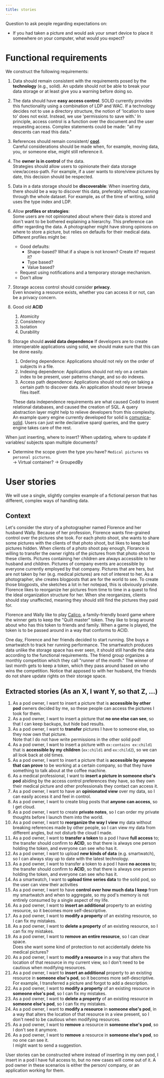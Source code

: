 ```yaml
---
title: stories
---
```



Question to ask people regarding expectations on:
* If you had taken a picture and would ask your smart device to place it somewhere on your computer, what would you expect?

# Functional requirements
We construct the following requirements:
1. Data should remain consistent with the requirements posed by the **technology** (e.g., solid).
   An update should not be able to break your data storage or at least give you a warning before doing so.
2. The data should have **easy access control**.
   SOLID currently provides this functionality using a combination of LDP and WAC.
   If a technology decides not to use a directory structure, the notion of 'location to save to' does not exist.
   Instead, we use 'permissions to save with.'
   In principle, access control is a function over the document and the user requesting access.
   Complex statements could be made: "all my descents can read this data."
3. References should remain consistent/ [**cool**](https://www.w3.org/Provider/Style/URI).\
   Careful considerations should be made when, for example, moving data, you, or someone else, might still reference it.
4. The **owner is in control** of the data.\
   Strategies should allow users to opinionate their data storage view/access-path.
   For example, if a user wants to store/view pictures by date, this decision should be respected.
5. Data in a data storage should be **discoverable**:
   When inserting data, there should be a way to discover this data, 
   preferably without scanning through the whole dataset.
   For example, as of the time of writing, solid uses the type index and LDP. 
6. Allow **profiles or strategies**:\
   Some users are not opinionated about where their data is stored and don't want to be bothered explaining a hierarchy.
   This preference can differ regarding the data.
   A photographer might have strong opinions on where to store a picture, but relies on defaults for their medical data.  
   Different profiles might be:
   * Good defaults:
     * Shape-based? What if a shape is not known? Create it? request it?
     * Type based?
     * Value based?
   * Request using notifications and a temporary storage mechanism.
   * Don't allow
7. Storage access control should consider **privacy**.\
   Even knowing a resource exists, whether you can access it or not, can be a privacy concern.
8. Good old **ACID**
   1. Atomicity
   2. Consistency
   3. Isolation
   4. Durability
9. Storage should **avoid data dependence**
   If developers are to create interoperable applications using solid, we should make sure that this can be done easily. 
   1. Ordering dependence: Applications should not rely on the order of subjects in a file.
   2. Indexing dependence: Applications should not rely on a certain index to be present, user patterns change, and so do indexes.
   3. Access path dependence: Applications should not rely on taking a certain path to discover data.
      An application should never browse files itself.

   These data independence requirements are what caused Codd to invent relational databases, and caused the creation of SQL.
   A query abstraction layer might help to relieve developers from this complexity.
   An example query engine currently developed for solid is
   [comunica-solid](https://comunica.dev/docs/query/advanced/solid/).
   Users can just write declarative sparql queries, and the query engine takes care of the rest.

   

When just inserting, where to insert?
When updating, where to update if variables/ subjects span multiple documents?

* Determine the scope given the type you have? `Medical pictures` vs `personal pictures`.\
  -> Virtual container? -> GroupedBy

# User stories
We will use a single, slightly complex example of a fictional person that has different, complex ways of handling data.

## Context

Let's consider the story of a photographer named Florence and her husband Wally.
Because of her profession, Florence wants fine-grained control over the pictures she took.
For each photo shoot, she wants to share some pictures with the clients of that photo shoot, but likes to keep bad pictures hidden.
When clients of a photo shoot pay enough, Florance is willing to transfer the owner rights of the pictures from that photo shoot to these clients.
Pictures containing her children are always accessible to her husband and children.
Pictures of company events are accessible by everyone currently employed by that company.
Pictures that are hers, but are not taken by her (e.g. medical pictures) are not of interest to her.
As a photographer, she creates blogposts that are for the world to see.
To create those blogposts, she sketches a lot in her notepad, this is obviously private.
Florence likes to reorganize her pictures from time to time in a quest to find the ideal organization structure for her.
When she reorganizes, clients should stay unaffected, meaning they should still find the pictures they paid for.

Florence and Wally like to play [Calico](https://www.flatout.games/#/calico/),
a family-friendly board game where the winner gets to keep the "Quilt master" token.
They like to brag around about who has this token to friends and family.
When a game is played, the token is to be passed around in a way that conforms to ACID.   

One day, Florence and her friends decided to start running. 
She buys a smartwatch to track her running performance. 
The smartwatch produces data unlike the storage space has ever seen, it should still handle the data according to the functional requirements.
The friend group organizes a monthly competition which they call "runner of the month."
The winner of last month gets to keep a token, which they pass around based on who wins the competition.
Notice that apposed to with her husband, the friends do not share update rights on their storage space.

## Extracted stories (As an X, I want Y, so that Z, …)

1. As a pod owner, I want to insert a picture that is **accessible by other pod** owners decided by me,
   so these people can access the pictures I took for them. 
2. As a pod owner, I want to insert a picture that **no one else can see**, so that I can keep backups, but hide bad results.
3. As a pod owner, I want to **transfer** pictures I have to someone else, so they now own that picture.\
   Note that I do not have write permissions in the other solid pod!
4. As a pod owner, I want to insert a picture with `ex:contains ex:child1` that is **accessible by my children** (`ex:child1` and `ex:child2`),
   so we can all look back at old times.
5. As a pod owner, I want to insert a picture that is **accessible by anyone that can prove** to be working at a certain company,
   so that they have something to talk about at the coffee machine.
6. As a medical professional, I want to **insert a picture in someone else's pod** abiding by the access control preferences they have,
   so they own their medical picture and other professionals they contact can access it.
7. As a pod owner, I want to have an **opinionated view** over my data, so I can easily access it and feel in control.
8. As a pod owner, I want to create blog posts that **anyone can access**, so I get cloud.
9. As a pod owner, I want to create **private notes**, so I can order my private thoughts before I launch them into the world.
10. As a pod owner, I want to **reorganize the way I view** my data without breaking references made by other people,
    so I can view my data from different angles, but not disturb the cloud I made.
11. As a pod owner, I want to **transfer a token** to a pod I have **full access** to; the transfer should confirm to **ACID**,
    so that there is always one person holding the token, and everyone can see who has it.
12. As a pod owner, I want to upload **new kinds of data** (e.g. smartwatch),
    so I can always stay up to date with the latest technology.  
13. As a pod owner, I want to transfer a token to a pod I have **no access** to; the transfer should confirm to **ACID**,
    so that there is always one person holding the token, and everyone can see who has it.
14. As a smartwatch, I want to **upload time series data** to the solid pod, so the user can view their activities
15. As a pod owner, I want to have **control over how much data I keep** from my smartwatch and when to aggregate,
    so my pod's memory is not entirely consumed by a single aspect of my life.
16. As a pod owner, I want to **insert an additional** property to an existing resource, so it becomes more self-descriptive.
17. As a pod owner, I want to **modify a property** of an existing resource, so I can fix my mistakes.
18. As a pod owner, I want to **delete a property** of an existing resource, so I can fix my mistakes.
19. As a pod owner, I want to **remove an entire resource**, so I can clear space.\
    Does she want some kind of protection to not accidentally delete his medical pictures?
20. As a pod owner, I want to **modify a resource** in a way that alters the location of that resource in my current view,
    so I don't need to be cautious when modifying resources.
21. As a pod owner, I want to **insert an additional** property to an existing resource in **someone else's pod**,
    so it becomes more self-descriptive.  
    For example, I transferred a picture and forgot to add a description.
22. As a pod owner, I want to **modify a property** of an existing resource in **someone else's pod**, so I can fix my mistakes.
23. As a pod owner, I want to **delete a property** of an existing resource in **someone else's pod**, so I can fix my mistakes.
24. As a pod owner, I want to **modify a resource** in **someone else's pod**,
    in a way that alters the location of that resource in a view present,
    so I don't need to be cautious when modifying resources.
25. As a pod owner, I want to **remove** a resource in **someone else's pod**, so I don't see it anymore.
26. As a pod owner, I want to **remove** a resource in **someone else's pod**, so no one can see it.\
    I might want to send a suggestion.

User stories can be constructed where instead of inserting in my own pod, I insert in a pod I have full access to, 
but no new cases will come out of it.
A pod owner in these scenarios is either the person/ company, or an application working for them.
